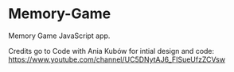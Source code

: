 # Memory-Game

Memory Game JavaScript app.

Credits go to Code with Ania Kubów for intial design and code:  
https://www.youtube.com/channel/UC5DNytAJ6_FISueUfzZCVsw
